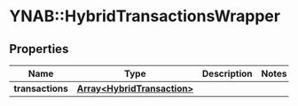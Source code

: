 # YNAB::HybridTransactionsWrapper

## Properties
Name | Type | Description | Notes
------------ | ------------- | ------------- | -------------
**transactions** | [**Array&lt;HybridTransaction&gt;**](HybridTransaction.md) |  | 


